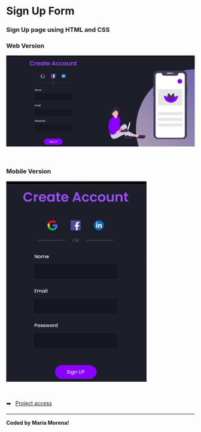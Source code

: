 # Sign Up Form

<h3>Sign Up page using HTML and CSS</h3>

### Web Version

<p>
<img src="assets/web_version.png" alt="Web Version" width="950px">
</p>

<br>

### Mobile Version

<p>
<img src="assets/mobile_version.png" alt="Mobile Version" width="375px">
</p>

<br>

➡️ &nbsp;&nbsp;[Project access](https://mariamorena27.github.io/sign_up_form/)

---

<b>Coded by Maria Morena!</b>
